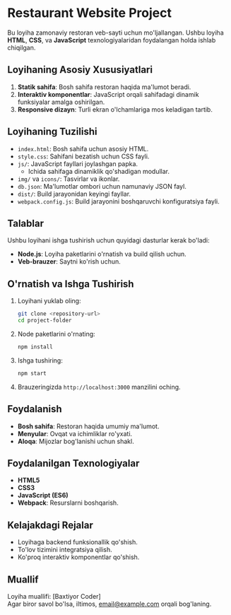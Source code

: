 # Restaurant Website Project

Bu loyiha zamonaviy restoran veb-sayti uchun mo'ljallangan. Ushbu loyiha **HTML**, **CSS**, va **JavaScript** texnologiyalaridan foydalangan holda ishlab chiqilgan.

## Loyihaning Asosiy Xususiyatlari

1. **Statik sahifa**: Bosh sahifa restoran haqida ma'lumot beradi.
2. **Interaktiv komponentlar**: JavaScript orqali sahifadagi dinamik funksiyalar amalga oshirilgan.
3. **Responsive dizayn**: Turli ekran o'lchamlariga mos keladigan tartib.

## Loyihaning Tuzilishi

- `index.html`: Bosh sahifa uchun asosiy HTML.
- `style.css`: Sahifani bezatish uchun CSS fayli.
- `js/`: JavaScript fayllari joylashgan papka.
  - Ichida sahifaga dinamiklik qo'shadigan modullar.
- `img/` va `icons/`: Tasvirlar va ikonlar.
- `db.json`: Ma'lumotlar ombori uchun namunaviy JSON fayl.
- `dist/`: Build jarayonidan keyingi fayllar.
- `webpack.config.js`: Build jarayonini boshqaruvchi konfiguratsiya fayli.

## Talablar

Ushbu loyihani ishga tushirish uchun quyidagi dasturlar kerak bo'ladi:

- **Node.js**: Loyiha paketlarini o'rnatish va build qilish uchun.
- **Veb-brauzer**: Saytni ko'rish uchun.

## O'rnatish va Ishga Tushirish

1. Loyihani yuklab oling:

   ```bash
   git clone <repository-url>
   cd project-folder
   ```

2. Node paketlarini o'rnating:

   ```bash
   npm install
   ```

3. Ishga tushiring:

   ```bash
   npm start
   ```

4. Brauzeringizda `http://localhost:3000` manzilini oching.

## Foydalanish

- **Bosh sahifa**: Restoran haqida umumiy ma'lumot.
- **Menyular**: Ovqat va ichimliklar ro'yxati.
- **Aloqa**: Mijozlar bog'lanishi uchun shakl.

## Foydalanilgan Texnologiyalar

- **HTML5**
- **CSS3**
- **JavaScript (ES6)**
- **Webpack**: Resurslarni boshqarish.

## Kelajakdagi Rejalar

- Loyihaga backend funksionallik qo'shish.
- To'lov tizimini integratsiya qilish.
- Ko'proq interaktiv komponentlar qo'shish.

## Muallif

Loyiha muallifi: [Baxtiyor Coder]  
Agar biror savol bo'lsa, iltimos, [email@example.com](mailto:email@example.com) orqali bog'laning.

